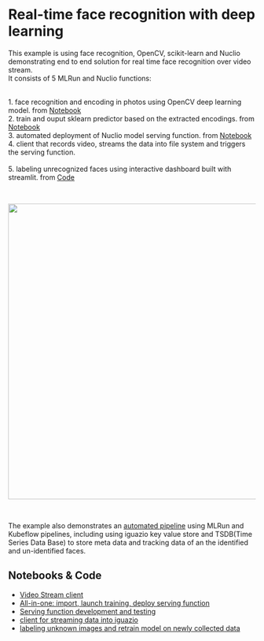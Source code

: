 # Real-time face recognition with deep learning 

This example is using face recognition, OpenCV, scikit-learn and Nuclio demonstrating end to end solution for real time face recognition over video stream. 
<br>It consists of 5 MLRun and Nuclio functions:

<br>1. face recognition and encoding in photos using OpenCV deep learning model. from [Notebook](notebooks/face-recognition.ipynb)
<br>2. train and ouput sklearn predictor based on the extracted encodings. from [Notebook](notebooks/face-recognition.ipynb)
<br>3. automated deployment of Nuclio model serving function. from [Notebook](notebooks/nuclio-face-prediction.ipynb) 
<br>4. client that records video, streams the data into file system and triggers the serving function.  
<br>5. labeling unrecognized faces using interactive dashboard built with streamlit. from [Code](./streamlit/dashboard.py)
 
<br><p align="center"><img src="workflow.png" width="600"/></p><br>

The example also demonstrates an [automated pipeline](notebooks/face-recognition.ipynb) using MLRun and Kubeflow pipelines, 
including using iguazio key value store and TSDB(Time Series Data Base) to store meta data and tracking data
of an the identified and un-identified faces.
## Notebooks & Code

* [Video Stream client](client/README.md)
* [All-in-one: import, launch training, deploy serving function](notebooks/face-recognition.ipynb)  
* [Serving function development and testing](notebooks/nuclio-face-prediction.ipynb)
* [client for streaming data into iguazio](./client/VideoCapture.py)
* [labeling unknown images and retrain model on newly collected data](./streamlit/dashboard.py)  
